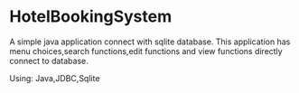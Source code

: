 # HotelBookingSystem
 A simple java application connect with sqlite database. This application has menu choices,search functions,edit functions and view functions directly connect to database.
 
 Using: Java,JDBC,Sqlite
